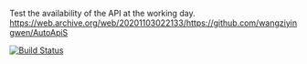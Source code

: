 Test the availability of the API at the working day.
https://web.archive.org/web/20201103022133/https://github.com/wangziyingwen/AutoApiS

[![Build Status](https://dev.azure.com/XiaoShiTEST/Test-the-availability-of-the-API-at-the-working-day/_apis/build/status/randomapi?branchName=master)](https://dev.azure.com/XiaoShiTEST/Test-the-availability-of-the-API-at-the-working-day/_build/latest?definitionId=10&branchName=master)